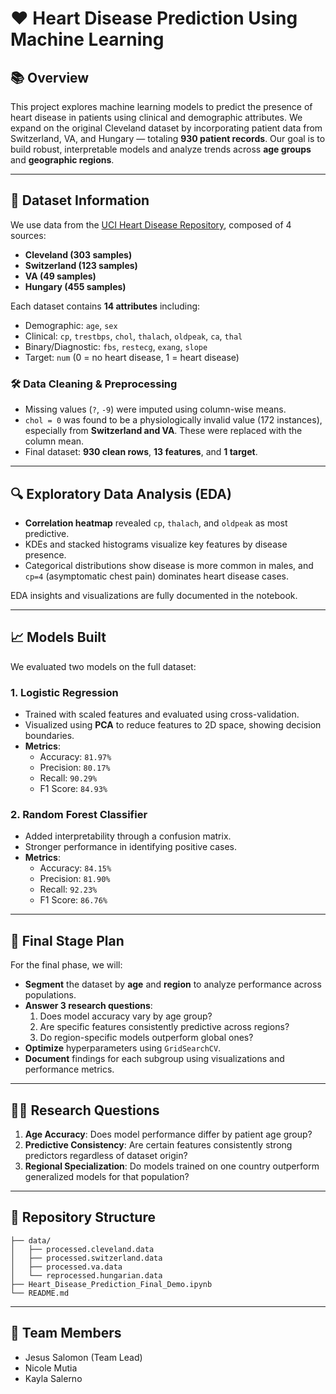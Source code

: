 # ❤️ Heart Disease Prediction Using Machine Learning

## 📚 Overview

This project explores machine learning models to predict the presence of heart disease in patients using clinical and demographic attributes. We expand on the original Cleveland dataset by incorporating patient data from Switzerland, VA, and Hungary — totaling **930 patient records**. Our goal is to build robust, interpretable models and analyze trends across **age groups** and **geographic regions**.

---

## 🧪 Dataset Information

We use data from the [UCI Heart Disease Repository](https://archive.ics.uci.edu/ml/datasets/Heart+Disease), composed of 4 sources:

- **Cleveland (303 samples)**
- **Switzerland (123 samples)**
- **VA (49 samples)**
- **Hungary (455 samples)**

Each dataset contains **14 attributes** including:

- Demographic: `age`, `sex`
- Clinical: `cp`, `trestbps`, `chol`, `thalach`, `oldpeak`, `ca`, `thal`
- Binary/Diagnostic: `fbs`, `restecg`, `exang`, `slope`
- Target: `num` (0 = no heart disease, 1 = heart disease)

### 🛠 Data Cleaning & Preprocessing

- Missing values (`?`, `-9`) were imputed using column-wise means.
- `chol = 0` was found to be a physiologically invalid value (172 instances), especially from **Switzerland and VA**. These were replaced with the column mean.
- Final dataset: **930 clean rows**, **13 features**, and **1 target**.

---

## 🔍 Exploratory Data Analysis (EDA)

- **Correlation heatmap** revealed `cp`, `thalach`, and `oldpeak` as most predictive.
- KDEs and stacked histograms visualize key features by disease presence.
- Categorical distributions show disease is more common in males, and `cp=4` (asymptomatic chest pain) dominates heart disease cases.

EDA insights and visualizations are fully documented in the notebook.

---

## 📈 Models Built

We evaluated two models on the full dataset:

### 1. **Logistic Regression**
- Trained with scaled features and evaluated using cross-validation.
- Visualized using **PCA** to reduce features to 2D space, showing decision boundaries.
- **Metrics**:
  - Accuracy: `81.97%`
  - Precision: `80.17%`
  - Recall: `90.29%`
  - F1 Score: `84.93%`

### 2. **Random Forest Classifier**
- Added interpretability through a confusion matrix.
- Stronger performance in identifying positive cases.
- **Metrics**:
  - Accuracy: `84.15%`
  - Precision: `81.90%`
  - Recall: `92.23%`
  - F1 Score: `86.76%`

---

## 🔮 Final Stage Plan

For the final phase, we will:

- **Segment** the dataset by **age** and **region** to analyze performance across populations.
- **Answer 3 research questions**:
  1. Does model accuracy vary by age group?
  2. Are specific features consistently predictive across regions?
  3. Do region-specific models outperform global ones?
- **Optimize** hyperparameters using `GridSearchCV`.
- **Document** findings for each subgroup using visualizations and performance metrics.

---

## 👩‍🔬 Research Questions

1. **Age Accuracy**: Does model performance differ by patient age group?
2. **Predictive Consistency**: Are certain features consistently strong predictors regardless of dataset origin?
3. **Regional Specialization**: Do models trained on one country outperform generalized models for that population?

---

## 📁 Repository Structure

```
├── data/
│   ├── processed.cleveland.data
│   ├── processed.switzerland.data
│   ├── processed.va.data
│   └── reprocessed.hungarian.data
├── Heart_Disease_Prediction_Final_Demo.ipynb
└── README.md
```

---

## 🙌 Team Members

- Jesus Salomon (Team Lead)
- Nicole Mutia
- Kayla Salerno
